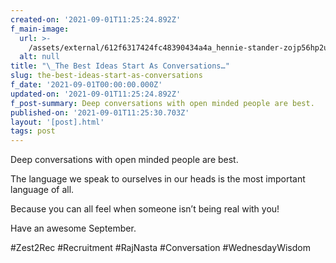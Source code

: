 ```yaml
---
created-on: '2021-09-01T11:25:24.892Z'
f_main-image:
  url: >-
    /assets/external/612f6317424fc48390434a4a_hennie-stander-zojp56hp2ug-unsplash.jpg
  alt: null
title: "\_The Best Ideas Start As Conversations…"
slug: the-best-ideas-start-as-conversations
f_date: '2021-09-01T00:00:00.000Z'
updated-on: '2021-09-01T11:25:24.892Z'
f_post-summary: Deep conversations with open minded people are best.
published-on: '2021-09-01T11:25:30.703Z'
layout: '[post].html'
tags: post
---
```


Deep conversations with open minded people are best.

The language we speak to ourselves in our heads is the most important language of all.

Because you can all feel when someone isn’t being real with you!

Have an awesome September.

#Zest2Rec #Recruitment #RajNasta #Conversation #WednesdayWisdom

‍
